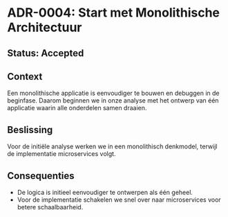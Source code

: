 # ADR-0004: Start met Monolithische Architectuur

## Status: Accepted

## Context

Een monolithische applicatie is eenvoudiger te bouwen en debuggen in de beginfase. Daarom beginnen we in onze analyse met het ontwerp van één applicatie waarin alle onderdelen samen draaien.

## Beslissing

Voor de initiële analyse werken we in een monolithisch denkmodel, terwijl de implementatie microservices volgt.

## Consequenties

- De logica is initieel eenvoudiger te ontwerpen als één geheel.
- Voor de implementatie schakelen we snel over naar microservices voor betere schaalbaarheid.
